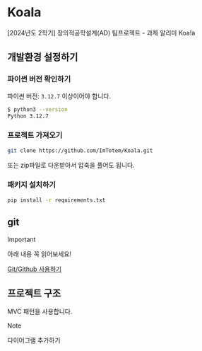 # Koala

[2024년도 2학기] 창의적공학설계(AD) 팀프로젝트 - 과제 알리미 Koa!a

## 개발환경 설정하기

### 파이썬 버전 확인하기

파이썬 버전: `3.12.7` 이상이어야 합니다.

```bash
$ python3 --version
Python 3.12.7
```

### 프로젝트 가져오기

```bash
git clone https://github.com/ImTotem/Koala.git
```

또는 zip파일로 다운받아서 압축을 풀어도 됩니다.

### 패키지 설치하기

```bash
pip install -r requirements.txt
```

## git

> [!IMPORTANT]
> 아래 내용 꼭 읽어보세요!

[Git/Github 사용하기](docs/git.md)

## 프로젝트 구조

MVC 패턴을 사용합니다.

> [!NOTE]
> 다이어그램 추가하기
